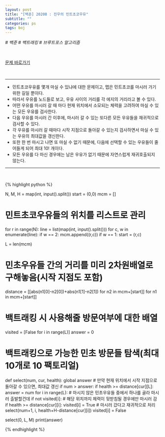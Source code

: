 ```yaml
---
layout: post
title: "[백준] 20208 : 진우의 민트초코우유"
subtitle: ""
categories: ps
tags: boj
---
```


*# 백준 # 백트래킹 # 브루트포스 알고리즘*

<br>

[문제 바로가기](https://www.acmicpc.net/problem/20208)

<br>

---

- 민트초코우유를 몇개 마실 수 있냐에 대한 문제이고, 맵은 민트초코를 마시러 가기 위한 길일 뿐이다.
- 따라서 우유를 노드들로 보고, 우유 사이의 거리를 각 에지의 거리라고 볼 수 있다.
- 어떤 우유를 마시러 갈 때 마다 현재 위치에서 소모되는 체력을 고려하여 마실 수 있는 모든 우유를 검사한다.
- 다음 우유를 마시러 간 이후에, 마시러 갈 수 있는 또다른 모든 우유들을 재귀적으로 검사할 수 있다.
- 각 우유를 마시러 갈 때마다 시작 지점으로 돌아갈 수 있는지 검사하면서 마실 수 있는 우유의 최대값을 갱신한다.
- 또한 한 번 마시고 나면 또 마실 수 없기 때문에, 다음에 선택할 수 있는 우유들이 줄어들게 되어 최대 10! 개이다.
- 모든 우유를 다 마신 경우에는 남은 우유가 없기 때문에 자연스럽게 재귀호출되지 않는다.

---
<br>

{% highlight python %}

N, M, H = map(int, input().split())
start = (0,0)
mcm = []

# 민트초코우유들의 위치를 리스트로 관리
for r in range(N):
    line = list(map(int, input().split()))
    for c, w in enumerate(line):
        if w == 2:
            mcm.append((r,c))
        if w == 1:
            start = (r,c)

L = len(mcm)
# 민초우유들 간의 거리를 미리 2차원배열로 구해놓음(시작 지점도 포함)
distance = [[abs(n1[0]-n2[0])+abs(n1[1]-n2[1]) for n2 in mcm+[start]] for n1 in mcm+[start]]
# 백트래킹 시 사용해줄 방문여부에 대한 배열
visited = [False for i in range(L)]
answer = 0

# 백트래킹으로 가능한 민초 방문들 탐색(최대 10개로 10 팩토리얼)
def select(num, cur, health):
    global answer
    # 만약 현재 위치에서 시작 지점으로 돌아갈 수 있으면, 최대값 갱신
    if num > answer:
        if health >= distance[cur][L]:
            answer = num
    for i in range(L):
        # 마시지 않은 민초우유들 중에서 하나를 골라 마시러 출발할건데
        if not visited[i]:
            # 해당 위치까지 체력이 뒷받침될 경우에만 마시러 감
            if health >= distance[cur][i]:
                visited[i] = True
                # 마시러 갔다고 재귀적으로 처리
                select(num+1, i, health+H-distance[cur][i])
                visited[i] = False

select(0, L, M)
print(answer)

{% endhighlight %}

